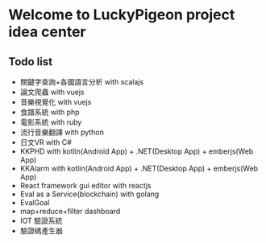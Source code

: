 # Welcome to LuckyPigeon project idea center
## Todo list
* 關鍵字查詢+各國語言分析 with scalajs
* 論文爬蟲 with vuejs
* 音樂視覺化 with vuejs
* 食譜系統 with php
* 電影系統 with ruby
* 流行音樂翻譯 with python
* 日文VR with C#
* KKPHD with kotlin(Android App) + .NET(Desktop App) + emberjs(Web App)
* KKAlarm with kotlin(Android App) + .NET(Desktop App) + emberjs(Web App)
* React framework gui editor with reactjs
* Eval as a Service(blockchain) with golang
* EvalGoal
* map+reduce+filter dashboard
* IOT 驗證系統
* 驗證碼產生器
